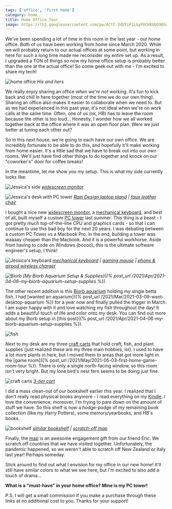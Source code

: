 ```yaml
---
tags: ['office', 'first home']
category: home
title: Home Office Tour
image: https://lh3.googleusercontent.com/pw/ACtC-3dUYiF1LGyF0CHEUUG9EGxSzTaS_AqNO1K8SW9W2-kBAE6di2tfiI9pfXrZxXj5vRigPj5cVmgVl-a0AIawGHXz3mjuJdryBAeoTQbmBGlHmQB3VnbvlWyJEMA1L2I7SfvK65fHFrruIL2q_4Go1XikiA=w1000-h667-no?authuser=0
---
```


We've been spending a lot of time in this room in the last year - our home office. Both of us have been working from home since March 2020. While we will probably return to our actual offices at some point, but working in here for such a long time made me reconsider my entire set up. As a result, I upgraded a TON of things so now my home office setup is probably better than the one at the actual office! So come geek out with me - I'm excited to share my tech!

![home office](https://lh3.googleusercontent.com/pw/ACtC-3dUYiF1LGyF0CHEUUG9EGxSzTaS_AqNO1K8SW9W2-kBAE6di2tfiI9pfXrZxXj5vRigPj5cVmgVl-a0AIawGHXz3mjuJdryBAeoTQbmBGlHmQB3VnbvlWyJEMA1L2I7SfvK65fHFrruIL2q_4Go1XikiA=w1000-h667-no?authuser=0)
*His and hers*

We really enjoy sharing an office *when we're not working.* It's fun to kick back and chill in here together (most of the time we do our own thing). Sharing an office also makes it easier to collaborate when we need to. But as we had experienced in this past year, it's not ideal when we're on work calls at the same time. Often, one of us (ok, HB) has to leave the room because the other is too loud... Honestly, I wonder how we all worked together back at the office where it was an open floor plan. Were we just better at tuning each other out?

So in this next house, we're going to each have our own office. We are incredibly fortunate to be able to do this, and hopefully it'll make working from home easier. It's a little sad that we have to break out into our own rooms. We'll just have find other things to do together and knock on our "coworker's" door for coffee breaks!

In the meantime, let me show you my setup. This is what my side currently looks like:

![Jessica's side](https://lh3.googleusercontent.com/pw/ACtC-3d-dXMV2Xd9X7xRiP81qvQiCv7e04E6P4CHNnCCZxxuTK51WQTNfNN_C7JJd2IpJScd_4lt6p1syuyS7e5_t52QSm0wdki0X9pDd1DN5rZmeTU5BrEoKezVinWHnfFWCovJLP8I9nkQFjhyTzdfb9twNQ=w1000-h667-no?authuser=0)
*[widescreen monitor](https://amzn.to/3gxAnp5)*

![Jessica's desk with PC tower](https://lh3.googleusercontent.com/pw/ACtC-3ea85rrxIyQqNcq2Wdx1VSWVv_SkDAlywhBUSFtqMrfYUjRBJ-2u0ZfJqBg-ZBZRfE1PSNH19f8OkZxaAfv05KqjWU5icptjwHF6hfQcZk9T1mjSw-61MoiuUGuVAYVvbCpoOmlRMxux2aBS_Eln-YBYg=w1000-h667-no?authuser=0)
*[Rain Design laptop stand](https://amzn.to/3gQIAVt) | [faux leather chair](https://amzn.to/3gObGou)*

I bought a nice new [widescreen monitor](https://amzn.to/3gxAnp5), a [mechanical keyboard](https://amzn.to/2QPZyIM), and best of all, built myself a custom [PC tower](https://photos.app.goo.gl/zGfBjvucU7Uq8dFu5) last summer. This thing is a beast - I got pretty much top-of-the-line CPU and graphics cards - so that I can continue to use this bad boy for the next 20 years. I was debating between a custom PC Tower vs a Macbook Pro. In the end, building a tower was waaaay cheaper than the Macbook. And it is a powerful workhorse. Aside from having to code on Windows (boooo), this is the ultimate software engineer's setup, I think!

![Jessica's keyboard](https://lh3.googleusercontent.com/pw/ACtC-3eSNcteX6U5jYEmPUUATZWjymDW4ioUwX9vZPHp3ROEThjRds4Qs5zP7WwC1TKGd6lHDqPjUJVWOCAF8kK5ZbT3h80RJ_DEgulsivIHRC_IRIL_rB5JtvLtV9YgG9QtdaTJnT6jbTNqwIf3bzfYPURTjw=w1000-h667-no?authuser=0)
*[mechanical keyboard](https://amzn.to/2QPZyIM) | [gaming mouse](https://amzn.to/2QQRuYq) | [phone & airpod wireless charger](https://amzn.to/3vkPjeB)*

![Biorb](https://lh3.googleusercontent.com/YXS_xXTTE9IuYzIfTbcQ0XrLAQXCllxNYBE7CWPwUazM05mLfFDhHSBfQ5-xLT1R-WQo3MDc6mYJiLf_DQzEoCMm26-N6Rm977MtxgFTbTtKu80lFvZjQ2BX-gyw98iszMY_WAF_JBgtIp6U1fhAQuNyPjvgN1d4fpPOezKjR7HwqJwd21Jh8C9EYePpS0QPkj4Qwproc94Zzgb3zZhDmT8iUX323EowIjW7_6vpziXWgodof1XomFmgt0fbV7Y8O5gtkVUtXZZ4v6NWceyrZY4PnAKkgAReyfLqcq4vysH5y73VOpM0KD_PRTx_KAO48LME_kXC8rgYdwKBhBUD0d6-XDg6qdgsVUIhzai1p6gJuEUUW_tA5n5qTPXyyjCVhhjqbj0CnTO0zNHcgJWBTZUbEyvo0tfts-c7xe8bvN--RC0OUg3OGFB-EEAlDy8MMJ3dlmUSyYAZBsW2-ur8zR8SVln3W7hBRd2tRDLdjG0OKhBpy3Tc2Kh2kmq4uJVxkez040g3dwR34uqtF9tMaLC956qhCae-rpjKSfsJElquqFSXyqSmrL4MctusPmpq44siE6rFcev_vNkOJpyKZpkdxE5Gqb_3jPk860wpBJ691Xhvbe7A4GTHtdf2bqDE3J7KdcVR8Y4S1KlUK-goVhZeGMsfFVCyMfmyj4o7UTaAEzpJMatzzZpbfALo6rqdlSRjGHRcKa4J5By2_xIhLLuvEQiz0x8oAUwCS7g6306haSIhIrx6rGb0BTr-Hd_uWnoi9HFlGD77qzDWHV8=s1029-no?authuser=0)
*[My Biorb Aquarium Setup & Supplies]({% post_url /2021/Apr/2021-04-06-my-biorb-aquarium-setup-supplies %})*

The other recent addition is this [Biorb aquarium](https://amzn.to/3bCWmbj) holding my single betta fish. I had [wanted an aquarium]({% post_url /2021/Mar/2021-03-09-want-desktop-aquarium %}) for a year now and finally pulled the trigger in March. I am super happy with it and love watching my fish throughout the day! It adds a beautiful touch of life and color onto my desk. You can find out more about my Biorb setup in [this post]({% post_url /2021/Apr/2021-04-06-my-biorb-aquarium-setup-supplies %}).

![fish](https://lh3.googleusercontent.com/pw/ACtC-3dwEXrg3kQU2IEg80LzToTgSqi6U9n3pXPNg99NN0Woah7k-dd9Xgl63j0KTyuPNqrg571YGoMjwvpUTWPJTchTsJOPYHtMxzI0nKI2yUxi0RHJWHwhdsL5_NfFaTUFq3PLLyYL9aBncPovIWZoQeNGZQ=w1000-h667-no?authuser=0)

Next to my desk are my three [craft carts](https://amzn.to/3nf9asG) that hold craft, fish, and plant supplies (just realized these are my three main hobbies, lol). I used to have a lot more plants in here, but I moved them to areas that got more light in the [game room]({% post_url /2021/May/2021-05-03-first-home-game-room-tour %}). There is only a single north-facing window, so this room isn't very bright. But my lone bird's nest fern seems to be doing just fine.

![craft carts](https://lh3.googleusercontent.com/pw/ACtC-3e6ZXSNNt_bFQa6TqzmX21_HdL82Hj6IeLJOetUa5XaebV5_56Z9zap5QopfwqyxA-bTb9BEezGRql6sjt6nrLoTgMI2AJltjoU5ftDDcvQS5jxOuZlcbBfc3QAcjcmOJytkO_BxV-0ab8yFsB74Aj1gw=w501-h751-no?authuser=0)
*[3-tier cart](https://amzn.to/3nf9asG)*

I did a mass clean-out of our bookshelf earlier this year. I realized that I don't really read physical books anymore - I read everything on my [Kindle](https://amzn.to/3e1tQkS). I love the convenience; moreover, I'm trying to pare down on the amount of stuff we have. So this shelf is now a hodge-podge of my remaining book collection (like my Harry Potters), some memory/yearbooks, and HB's books.

![bookshelf](https://lh3.googleusercontent.com/pw/ACtC-3e0m8vXTGsVCYMQAE_kk6jgdNh7cDsMeslJyCQS7gWy-hFNbXgtrIDSw-wob8zvg2-0KuK_IWPGwpKr1nsBb49uGiJ3nNfuCh60cXYzTYnAPaYkC4sIt2-u8EKujSKxCm4YfgHmvYjItnik12yT0N6wjw=w1000-h667-no?authuser=0)
*[similar bookshelf](https://amzn.to/3vgCD8i) | [scratch-off map](https://amzn.to/2PhkJmC)*

Finally, the [map](https://amzn.to/2PhkJmC) is an awesome engagement gift from our friend Eric. We scratch off countries that we have visited together. Unfortunately, the pandemic happened, so we weren't able to scratch off New Zealand or Italy last year! Perhaps someday.

Stick around to find out what I envision for my office in our new home! It'll still have similar colors to what we see here, but I'm excited to also add a touch of drama...

**What is a "must-have" in your home office? Mine is my PC tower!**

P.S. I will get a small commission if you make a purchase through these links at no additional cost to you. Thanks for your support!